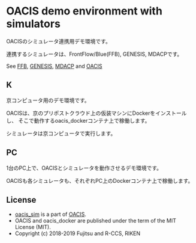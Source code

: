 # OACIS demo environment with simulators

OACISのシミュレータ連携用デモ環境です。

連携するシミュレータは、FrontFlow/Blue(FFB), GENESIS, MDACPです。

See [FFB](http://www.ciss.iis.u-tokyo.ac.jp/software/#software),
    [GENESIS](https://www.r-ccs.riken.jp/software_center/jp/software/genesis/),
    [MDACP](https://ma.issp.u-tokyo.ac.jp/en/app/353)
    and [OACIS](https://github.com/crest-cassia/oacis)

## K

京コンピュータ用のデモ環境です。

OACISは、京のプリポストクラウド上の仮装マシンにDockerをインストールし、
そこで動作するoacis_dockerコンテナ上で稼働します。

シミュレータは京コンピュータで実行します。

## PC

1台のPC上で、OACISとシミュレータを動作させるデモ環境です。

OACISも各シミュレータも、それぞれPC上のDockerコンテナ上で稼働します。


## License

- [oacis_sim](https://github.com/Fujitsu-Nagano-CES/oacis_sim) is a part of [OACIS](https://github.com/crest-cassia/oacis).
- OACIS and oacis_docker are published under the term of the MIT License (MIT).
- Copyright (c) 2018-2019 Fujitsu and R-CCS, RIKEN

